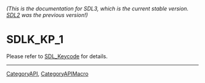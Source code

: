 ###### (This is the documentation for SDL3, which is the current stable version. [SDL2](https://wiki.libsdl.org/SDL2/) was the previous version!)
# SDLK_KP_1

Please refer to [SDL_Keycode](SDL_Keycode) for details.

----
[CategoryAPI](CategoryAPI), [CategoryAPIMacro](CategoryAPIMacro)

